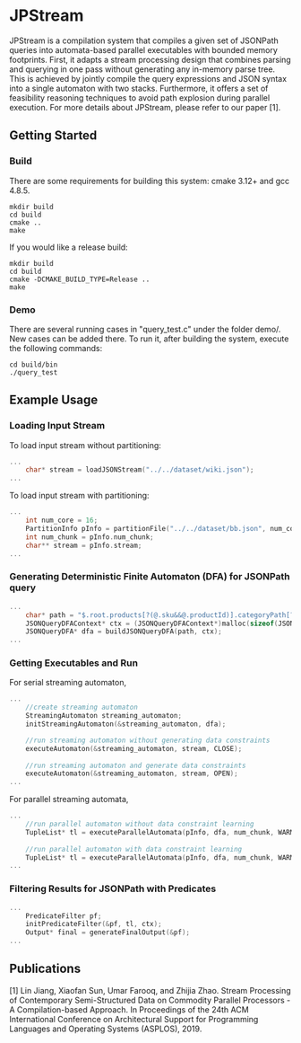 # JPStream

JPStream is a compilation system that compiles a given set of JSONPath queries into automata-based parallel executables with bounded memory footprints. First, it adapts a stream processing design that combines parsing and querying in one pass without generating any in-memory parse tree. This is achieved by jointly compile the query expressions and JSON syntax into a single automaton with two stacks. Furthermore, it offers a set of feasibility reasoning techniques to avoid path explosion during parallel execution. For more details about JPStream, please refer to our paper [1].


## Getting Started
### Build

There are some requirements for building this system: cmake 3.12+ and gcc 4.8.5. 

```
mkdir build
cd build
cmake ..
make
```

If you would like a release build:

```
mkdir build
cd build
cmake -DCMAKE_BUILD_TYPE=Release ..
make
```
### Demo

There are several running cases in "query_test.c" under the folder demo/. New cases can be added there. To run it, after building the system, execute the following commands: 
```
cd build/bin
./query_test
```

## Example Usage
### Loading Input Stream
To load input stream without partitioning:
```c
...
    char* stream = loadJSONStream("../../dataset/wiki.json");
...
```
To load input stream with partitioning:
```c
...
    int num_core = 16;
    PartitionInfo pInfo = partitionFile("../../dataset/bb.json", num_core);
    int num_chunk = pInfo.num_chunk;
    char** stream = pInfo.stream;
...
```
### Generating Deterministic Finite Automaton (DFA) for JSONPath query
```c
...
    char* path = "$.root.products[?(@.sku&&@.productId)].categoryPath[?(@.name)].id";
    JSONQueryDFAContext* ctx = (JSONQueryDFAContext*)malloc(sizeof(JSONQueryDFAContext));
    JSONQueryDFA* dfa = buildJSONQueryDFA(path, ctx);
...
```
### Getting Executables and Run
For serial streaming automaton,
```c
...
    //create streaming automaton
    StreamingAutomaton streaming_automaton;
    initStreamingAutomaton(&streaming_automaton, dfa);

    //run streaming automaton without generating data constraints
    executeAutomaton(&streaming_automaton, stream, CLOSE);
    
    //run streaming automaton and generate data constraints
    executeAutomaton(&streaming_automaton, stream, OPEN);
...
```
For parallel streaming automata,
```c
...
    //run parallel automaton without data constraint learning
    TupleList* tl = executeParallelAutomata(pInfo, dfa, num_chunk, WARMUP, NULL);
    
    //run parallel automaton with data constraint learning
    TupleList* tl = executeParallelAutomata(pInfo, dfa, num_chunk, WARMUP, streaming_automaton.constraint_table);
...
```
### Filtering Results for JSONPath with Predicates
```c
...
    PredicateFilter pf;
    initPredicateFilter(&pf, tl, ctx);
    Output* final = generateFinalOutput(&pf);
...
```

## Publications
[1] Lin Jiang, Xiaofan Sun, Umar Farooq, and Zhijia Zhao. Stream Processing of Contemporary Semi-Structured Data on Commodity Parallel Processors - A Compilation-based Approach. In Proceedings of the 24th ACM International Conference on Architectural Support for Programming Languages and Operating Systems (ASPLOS), 2019.

